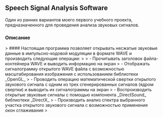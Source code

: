 <p style="text-align:center"><h2>Speech Signal Analysis Software</h2></p>
<p>Один из ранних вариантов моего первого учебного проекта, предназначенного для проведения анализа звуковых сигналов.</p>

<h3>Описание</h3>
> #### Настоящая программа позволяет открывать несжатые звуковые данные в импульсно-кодовой модуляции в формате WAVE и производить следующие операции:
> 
> - Прочитывать заголовок файла-контейнера WAVE и выводить информацию на экран
> - Отображать сигналограмму открытого WAVE файла с возможностью масштабирования изображения с использованием библиотеки _OpenGL_
> - Проводить операцию математической свертки открытого звукового сигнала с одним из трех сгенерированных сигналов (ядром свертки) и выводить их сигналограммы на экран
> - Воспроизводить открытые звуковые сигналы с помощью компонента _DirectSound_ библиотеки _DirectX_
> - Производить анализ спектра выбранного участка открытого звукового сигнала с возможностью применения окон сглаживания
> 

